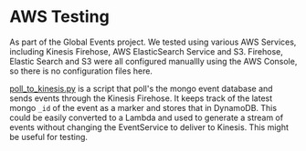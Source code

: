 # AWS Testing

As part of the Global Events project. We tested using various AWS Services, including Kinesis Firehose, AWS ElasticSearch Service and S3. Firehose, Elastic Search and S3 were all configured manuallly using the AWS Console, so there is no configuration files here.

[poll_to_kinesis.py](poll_to_kinesis.py) is a script that poll's the mongo event database and sends events through the Kinesis Firehose. It keeps track of the latest mongo `_id` of the event as a marker and stores that in DynamoDB. This could be easily converted to a Lambda and used to generate a stream of events without changing the EventService to deliver to Kinesis. This might be useful for testing.